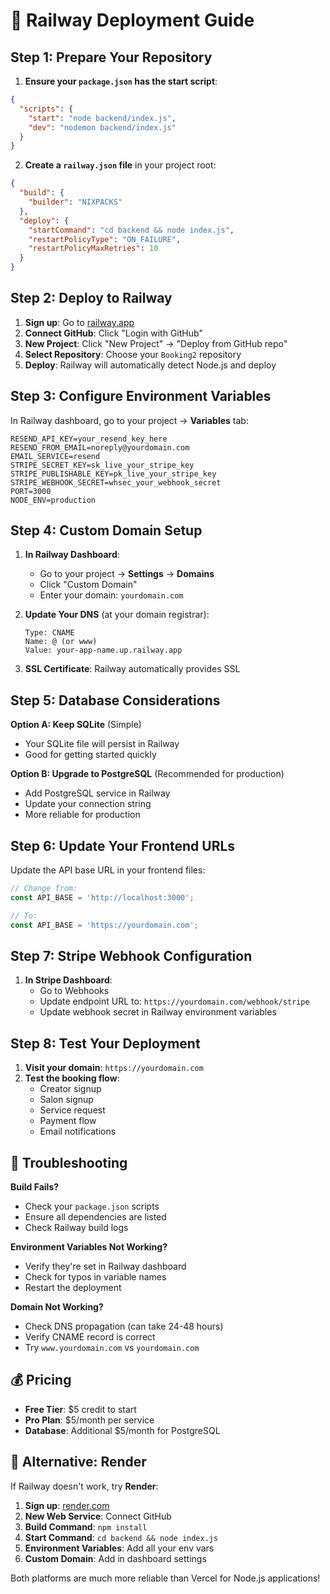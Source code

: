 # 🚂 Railway Deployment Guide

## Step 1: Prepare Your Repository

1. **Ensure your `package.json` has the start script**:
```json
{
  "scripts": {
    "start": "node backend/index.js",
    "dev": "nodemon backend/index.js"
  }
}
```

2. **Create a `railway.json` file** in your project root:
```json
{
  "build": {
    "builder": "NIXPACKS"
  },
  "deploy": {
    "startCommand": "cd backend && node index.js",
    "restartPolicyType": "ON_FAILURE",
    "restartPolicyMaxRetries": 10
  }
}
```

## Step 2: Deploy to Railway

1. **Sign up**: Go to [railway.app](https://railway.app)
2. **Connect GitHub**: Click "Login with GitHub"
3. **New Project**: Click "New Project" → "Deploy from GitHub repo"
4. **Select Repository**: Choose your `Booking2` repository
5. **Deploy**: Railway will automatically detect Node.js and deploy

## Step 3: Configure Environment Variables

In Railway dashboard, go to your project → **Variables** tab:

```
RESEND_API_KEY=your_resend_key_here
RESEND_FROM_EMAIL=noreply@yourdomain.com
EMAIL_SERVICE=resend
STRIPE_SECRET_KEY=sk_live_your_stripe_key
STRIPE_PUBLISHABLE_KEY=pk_live_your_stripe_key
STRIPE_WEBHOOK_SECRET=whsec_your_webhook_secret
PORT=3000
NODE_ENV=production
```

## Step 4: Custom Domain Setup

1. **In Railway Dashboard**:
   - Go to your project → **Settings** → **Domains**
   - Click "Custom Domain"
   - Enter your domain: `yourdomain.com`

2. **Update Your DNS** (at your domain registrar):
   ```
   Type: CNAME
   Name: @ (or www)
   Value: your-app-name.up.railway.app
   ```

3. **SSL Certificate**: Railway automatically provides SSL

## Step 5: Database Considerations

**Option A: Keep SQLite** (Simple)
- Your SQLite file will persist in Railway
- Good for getting started quickly

**Option B: Upgrade to PostgreSQL** (Recommended for production)
- Add PostgreSQL service in Railway
- Update your connection string
- More reliable for production

## Step 6: Update Your Frontend URLs

Update the API base URL in your frontend files:
```javascript
// Change from:
const API_BASE = 'http://localhost:3000';

// To:
const API_BASE = 'https://yourdomain.com';
```

## Step 7: Stripe Webhook Configuration

1. **In Stripe Dashboard**:
   - Go to Webhooks
   - Update endpoint URL to: `https://yourdomain.com/webhook/stripe`
   - Update webhook secret in Railway environment variables

## Step 8: Test Your Deployment

1. **Visit your domain**: `https://yourdomain.com`
2. **Test the booking flow**:
   - Creator signup
   - Salon signup
   - Service request
   - Payment flow
   - Email notifications

## 🔧 Troubleshooting

**Build Fails?**
- Check your `package.json` scripts
- Ensure all dependencies are listed
- Check Railway build logs

**Environment Variables Not Working?**
- Verify they're set in Railway dashboard
- Check for typos in variable names
- Restart the deployment

**Domain Not Working?**
- Check DNS propagation (can take 24-48 hours)
- Verify CNAME record is correct
- Try `www.yourdomain.com` vs `yourdomain.com`

## 💰 Pricing

- **Free Tier**: $5 credit to start
- **Pro Plan**: $5/month per service
- **Database**: Additional $5/month for PostgreSQL

## 🚀 Alternative: Render

If Railway doesn't work, try **Render**:

1. **Sign up**: [render.com](https://render.com)
2. **New Web Service**: Connect GitHub
3. **Build Command**: `npm install`
4. **Start Command**: `cd backend && node index.js`
5. **Environment Variables**: Add all your env vars
6. **Custom Domain**: Add in dashboard settings

Both platforms are much more reliable than Vercel for Node.js applications! 